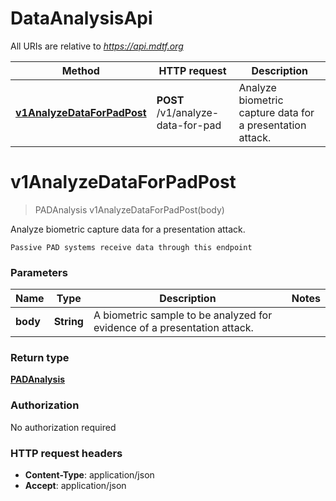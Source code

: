 # DataAnalysisApi

All URIs are relative to *https://api.mdtf.org*

| Method | HTTP request | Description |
|------------- | ------------- | -------------|
| [**v1AnalyzeDataForPadPost**](DataAnalysisApi.md#v1AnalyzeDataForPadPost) | **POST** /v1/analyze-data-for-pad | Analyze biometric capture data for a presentation attack. |


<a name="v1AnalyzeDataForPadPost"></a>
# **v1AnalyzeDataForPadPost**
> PADAnalysis v1AnalyzeDataForPadPost(body)

Analyze biometric capture data for a presentation attack.

    Passive PAD systems receive data through this endpoint 

### Parameters

|Name | Type | Description  | Notes |
|------------- | ------------- | ------------- | -------------|
| **body** | **String**| A biometric sample to be analyzed for evidence of a presentation attack. | |

### Return type

[**PADAnalysis**](../Models/PADAnalysis.md)

### Authorization

No authorization required

### HTTP request headers

- **Content-Type**: application/json
- **Accept**: application/json

